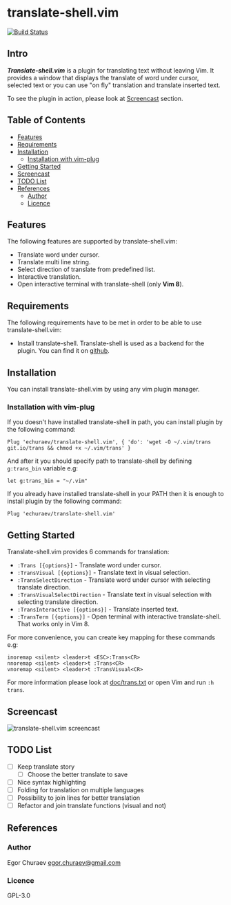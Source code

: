 # translate-shell.vim

[![Build Status](https://travis-ci.org/echuraev/translate-shell.vim.svg?branch=master)](https://travis-ci.org/echuraev/translate-shell.vim)

## Intro

***Translate-shell.vim*** is a plugin for translating text without leaving Vim. It
provides a window that displays the translate of word under cursor, selected
text or you can use "on fly" translation and translate inserted text.

To see the plugin in action, please look at [Screencast](#screencast) section.

## Table of Contents

<!-- vim-markdown-toc GFM -->

* [Features](#features)
* [Requirements](#requirements)
* [Installation](#installation)
    * [Installation with vim-plug](#installation-with-vim-plug)
* [Getting Started](#getting-started)
* [Screencast](#screencast)
* [TODO List](#todo-list)
* [References](#references)
    * [Author](#author)
    * [Licence](#licence)

<!-- vim-markdown-toc -->

## Features

The following features are supported by translate-shell.vim:

* Translate word under cursor.
* Translate multi line string.
* Select direction of translate from predefined list.
* Interactive translation.
* Open interactive terminal with translate-shell (only **Vim 8**).

## Requirements

The following requirements have to be met in order to be able to use
translate-shell.vim:
* Install translate-shell. Translate-shell is used as a backend for the plugin.
  You can find it on [github](https://github.com/soimort/translate-shell).

## Installation

You can install translate-shell.vim by using any vim plugin manager.

### Installation with vim-plug

If you doesn't have installed translate-shell in path, you can install plugin
by the following command:
```
Plug 'echuraev/translate-shell.vim', { 'do': 'wget -O ~/.vim/trans git.io/trans && chmod +x ~/.vim/trans' }
```
And after it you should specify path to translate-shell by defining
`g:trans_bin` variable e.g:
```
let g:trans_bin = "~/.vim"
```
If you already have installed translate-shell in your PATH then it is enough
to install plugin by the following command:
```
Plug 'echuraev/translate-shell.vim'
```

## Getting Started

Translate-shell.vim provides 6 commands for translation:
* `:Trans [{options}]` - Translate word under cursor.
* `:TransVisual [{options}]` - Translate text in visual selection.
* `:TransSelectDirection` - Translate word under cursor with selecting translate
    direction.
* `:TransVisualSelectDirection` - Translate text in visual selection with
    selecting translate direction.
* `:TransInteractive [{options}]` - Translate inserted text.
* `:TransTerm [{options}]` - Open terminal with interactive translate-shell.
    That works only in Vim 8.

For more convenience, you can create key mapping for these commands e.g:
```
inoremap <silent> <leader>t <ESC>:Trans<CR>
nnoremap <silent> <leader>t :Trans<CR>
vnoremap <silent> <leader>t :TransVisual<CR>
```

For more information please look at [doc/trans.txt](doc/trans.txt) or open Vim and run `:h trans`.

## Screencast
![translate-shell.vim screencast](doc/screencast.gif)

## TODO List
- [ ] Keep translate story
    - [ ] Choose the better translate to save
- [ ] Nice syntax highlighting
- [ ] Folding for translation on multiple languages
- [ ] Possibility to join lines for better translation
- [ ] Refactor and join translate functions (visual and not)

## References

### Author

Egor Churaev egor.churaev@gmail.com

### Licence

GPL-3.0

